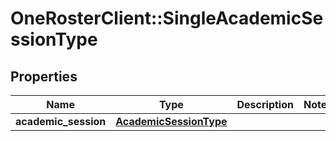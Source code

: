 # OneRosterClient::SingleAcademicSessionType

## Properties
Name | Type | Description | Notes
------------ | ------------- | ------------- | -------------
**academic_session** | [**AcademicSessionType**](AcademicSessionType.md) |  | 

